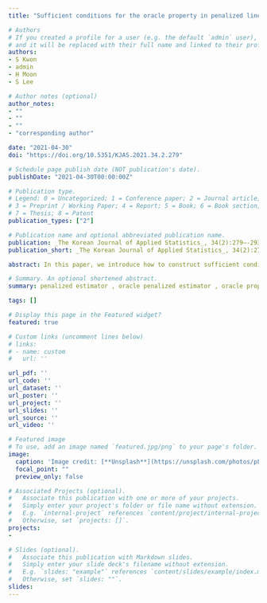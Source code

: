 ```yaml
---
title: "Sufficient conditions for the oracle property in penalized linear regression (written in Korean)"

# Authors
# If you created a profile for a user (e.g. the default `admin` user), write the username (folder name) here 
# and it will be replaced with their full name and linked to their profile.
authors:
- S Kwon
- admin
- H Moon
- S Lee

# Author notes (optional)
author_notes:
- ""
- ""
- ""
- "corresponding author"

date: "2021-04-30"
doi: "https://doi.org/10.5351/KJAS.2021.34.2.279"

# Schedule page publish date (NOT publication's date).
publishDate: "2021-04-30T00:00:00Z"

# Publication type.
# Legend: 0 = Uncategorized; 1 = Conference paper; 2 = Journal article;
# 3 = Preprint / Working Paper; 4 = Report; 5 = Book; 6 = Book section;
# 7 = Thesis; 8 = Patent
publication_types: ["2"]

# Publication name and optional abbreviated publication name.
publication: _The Korean Journal of Applied Statistics_, 34(2):279–-293.
publication_short: _The Korean Journal of Applied Statistics_, 34(2):279–-293.

abstract: In this paper, we introduce how to construct sufficient conditions for the oracle property in penalized linear regression model. We give formal definitions of the oracle estimator, penalized estimator, oracle penalized estimator, and the oracle property of the oracle estimator. Based on the definitions, we present a unified way of constructing optimality conditions for the oracle property and sufficient conditions for the optimality conditions that covers most of the existing penalties. In addition, we present an illustrative example and results from the numerical study.

# Summary. An optional shortened abstract.
summary: penalized estimator , oracle penalized estimator , oracle property

tags: []

# Display this page in the Featured widget?
featured: true

# Custom links (uncomment lines below)
# links: 
# - name: custom
#   url: ''

url_pdf: ''
url_code: ''
url_dataset: ''
url_poster: ''
url_project: ''
url_slides: ''
url_source: ''
url_video: ''

# Featured image
# To use, add an image named `featured.jpg/png` to your page's folder. 
image:
  caption: 'Image credit: [**Unsplash**](https://unsplash.com/photos/pLCdAaMFLTE)'
  focal_point: ""
  preview_only: false

# Associated Projects (optional).
#   Associate this publication with one or more of your projects.
#   Simply enter your project's folder or file name without extension.
#   E.g. `internal-project` references `content/project/internal-project/index.md`.
#   Otherwise, set `projects: []`.
projects:
- 

# Slides (optional).
#   Associate this publication with Markdown slides.
#   Simply enter your slide deck's filename without extension.
#   E.g. `slides: "example"` references `content/slides/example/index.md`.
#   Otherwise, set `slides: ""`.
slides: 
---
```


<!-- {{% callout note %}}
Click the *Cite* button above to demo the feature to enable visitors to import publication metadata into their reference management software.
{{% /callout %}}

{{% callout note %}}
Create your slides in Markdown - click the *Slides* button to check out the example.
{{% /callout %}}

Supplementary notes can be added here, including [code, math, and images](https://wowchemy.com/docs/writing-markdown-latex/). -->
